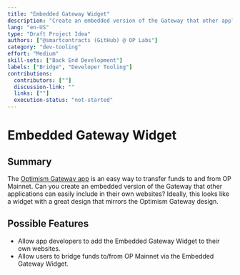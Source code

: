 ```yaml
---
title: "Embedded Gateway Widget"
description: "Create an embedded version of the Gateway that other applications can easily include in their own websites."
lang: "en-US"
type: "Draft Project Idea"
authors: ["@smartcontracts (GitHub) @ OP Labs"]
category: "dev-tooling"
effort: "Medium"
skill-sets: ["Back End Development"]
labels: ["Bridge", "Developer Tooling"]
contributions:
  contributors: [""]
  discussion-link: ""
  links: [""]
  execution-status: "not-started"
---
```


# Embedded Gateway Widget

## Summary

The [Optimism Gateway app](https://app.optimism.io) is an easy way to transfer funds to and from OP Mainnet. Can you create an embedded version of the Gateway that other applications can easily include in their own websites? Ideally, this looks like a widget with a great design that mirrors the Optimism Gateway design.

## Possible Features

- Allow app developers to add the Embedded Gateway Widget to their own websites.
- Allow users to bridge funds to/from OP Mainnet via the Embedded Gateway Widget.
